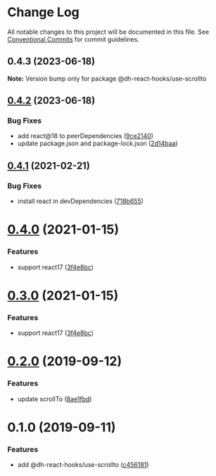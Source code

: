# Change Log

All notable changes to this project will be documented in this file.
See [Conventional Commits](https://conventionalcommits.org) for commit guidelines.

## 0.4.3 (2023-06-18)

**Note:** Version bump only for package @dh-react-hooks/use-scrollto





## [0.4.2](https://github.com/danhuang1202/DrHooks/compare/@dh-react-hooks/use-scrollto@0.4.1...@dh-react-hooks/use-scrollto@0.4.2) (2023-06-18)


### Bug Fixes

* add react@18 to peerDependencies ([9ce2140](https://github.com/danhuang1202/DrHooks/commit/9ce2140e2e7f8d3f63c8d51dc018ce472fe8f20e))
* update package.json and package-lock.json ([2d14baa](https://github.com/danhuang1202/DrHooks/commit/2d14baa41b5aad1f55a2e47b5f5850a5cc35d599))





## [0.4.1](https://github.com/danhuang1202/DrHooks/compare/@dh-react-hooks/use-scrollto@0.4.0...@dh-react-hooks/use-scrollto@0.4.1) (2021-02-21)


### Bug Fixes

* install react in devDependencies ([718b655](https://github.com/danhuang1202/DrHooks/commit/718b655))





# [0.4.0](https://github.com/danhuang1202/DrHooks/compare/@dh-react-hooks/use-scrollto@0.2.0...@dh-react-hooks/use-scrollto@0.4.0) (2021-01-15)


### Features

* support react17 ([3f4e8bc](https://github.com/danhuang1202/DrHooks/commit/3f4e8bc))





# [0.3.0](https://github.com/danhuang1202/DrHooks/compare/@dh-react-hooks/use-scrollto@0.2.0...@dh-react-hooks/use-scrollto@0.3.0) (2021-01-15)


### Features

* support react17 ([3f4e8bc](https://github.com/danhuang1202/DrHooks/commit/3f4e8bc))





# [0.2.0](https://github.com/danhuang1202/DrHooks/compare/@dh-react-hooks/use-scrollto@0.1.0...@dh-react-hooks/use-scrollto@0.2.0) (2019-09-12)


### Features

* update scrollTo ([8ae1fbd](https://github.com/danhuang1202/DrHooks/commit/8ae1fbd))





# 0.1.0 (2019-09-11)


### Features

* add @dh-react-hooks/use-scrollto ([c456181](https://github.com/danhuang1202/DrHooks/commit/c456181))
